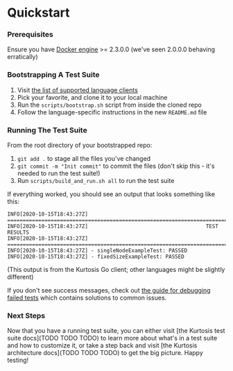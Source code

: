 Quickstart
==========

### Prerequisites
Ensure you have [Docker engine](https://docs.docker.com/get-started/) >= 2.3.0.0 (we've seen 2.0.0.0 behaving erratically)

### Bootstrapping A Test Suite
1. Visit [the list of supported language clients](https://github.com/kurtosis-tech/kurtosis-docs/blob/master/supported-languages.md)
1. Pick your favorite, and clone it to your local machine
1. Run the `scripts/bootstrap.sh` script from inside the cloned repo
1. Follow the language-specific instructions in the new `README.md` file

### Running The Test Suite
From the root directory of your bootstrapped repo: 

1. `git add .` to stage all the files you've changed
1. `git commit -m "Init commit"` to commit the files (don't skip this - it's needed to run the test suite!)
1. Run `scripts/build_and_run.sh all` to run the test suite

If everything worked, you should see an output that looks something like this:

```
INFO[2020-10-15T18:43:27Z] ==================================================================================================
INFO[2020-10-15T18:43:27Z]                                      TEST RESULTS
INFO[2020-10-15T18:43:27Z] ==================================================================================================
INFO[2020-10-15T18:43:27Z] - singleNodeExampleTest: PASSED
INFO[2020-10-15T18:43:27Z] - fixedSizeExampleTest: PASSED
```

(This output is from the Kurtosis Go client; other languages might be slightly different)

If you don't see success messages, check out [the guide for debugging failed tests](./debugging-failed-tests.md) which contains solutions to common issues.

### Next Steps
Now that you have a running test suite, you can either visit [the Kurtosis test suite docs](TODO TODO TODO) to learn more about what's in a test suite and how to customize it, or take a step back and visit [the Kurtosis architecture docs](TODO TODO TODO) to get the big picture. Happy testing!
